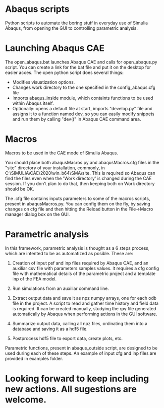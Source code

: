 <meta name='keywords'
 content='abaqus, abaqus python, abaqus scripts, abaqus github, abaqus tools, Abaqus, plugins, Abaqus FEA, Abaqus CAE, FEA, Structural Engineering, Structural Software, FE Software, Simulia, Simulia Software, Python plugins, Python automation, FE automation, Abaqus scripts, Abaqus parametric analysis'/>

# Abaqus scripts
Python scripts to automate the boring stuff in everyday use of Simulia Abaqus, from opening the GUI to controlling parametric analysis.

# Launching Abaqus CAE
The open_abaqus.bat launches Abaqus CAE and calls for open_abaqus.py script. You can create a link for the bat file and put it on the desktop for easier acces.
The open python script does several things:

- Modifies visuatization options.
- Changes work directory to the one specified in the config_abaqus.cfg file
- Imports abaqus_inside module, which containts functions to be used within Abaqus itself.
- Optionally: opens a default file at start, imports "develop.py" file and assigns it to a function named dev, so you can easily modify snippets and run them by calling "dev()" in Abaqus CAE command area.


# Macros

Macros to be used in the CAE mode of Simulia Abaqus.

You should place both abaqusMacros.py and abaqusMacros.cfg files in the "site" directory of your installation, commonly, in C:\SIMULIA\CAE\2020\win_b64\SMA\site. This is required so Abaqus can find the files even when the 'Work directory' is changed during the CAE session. If you don't plan to do that, then keeping both on Work directory should be OK.

The .cfg file contains inputs parameters to some of the macros scripts, present in abaqusMacros.py. You can config them on the fly, by saving changes on cfg file and then hitting the Reload button in the File->Macro manager dialog box on the GUI.


# Parametric analysis

In this framework, parametric analysis is thought as a 6 steps process, which are intented to be as automatized as posible. These are:

1. Creation of input psf and inp files required by Abaqus CAE, and an auxiliar csv file with parameters samples values. It requires a cfg config file with mathematical details of the parametric project and a template inp of the FEA model.

2. Run simulations from an auxiliar command line.

3. Extract output data and save it as npz numpy arrays, one for each odb file in the project. A script to read and gather time history and field data is required. It can be created manually, studying the rpy file generated automatically by Abaqus when performing actions in the GUI software.

4. Summarize output data, calling all npz files, ordinating them into a database and saving it as a hdf5 file.

5. Postprocess hdf5 file to export data, create plots, etc.

Parametric functions, present in abaqus_outside script, are designed to be used during each of these steps. An example of input cfg and inp files are provided in examples folder.

# Looking forward to keep including new actions. All sugestions are welcome.
